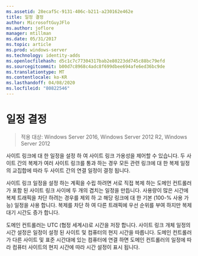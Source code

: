 ```yaml
---
ms.assetid: 28ecaf5c-9131-406c-b211-a230162e462e
title: 일정 결정
author: MicrosoftGuyJFlo
ms.author: joflore
manager: mtillman
ms.date: 05/31/2017
ms.topic: article
ms.prod: windows-server
ms.technology: identity-adds
ms.openlocfilehash: d5c1c7c77304317bab2e80223dd745c88bc79efd
ms.sourcegitcommit: b00d7c8968c4adc8f699dbee694afe6ed36bc9de
ms.translationtype: MT
ms.contentlocale: ko-KR
ms.lasthandoff: 04/08/2020
ms.locfileid: "80822546"
---
```

# <a name="determining-the-schedule"></a>일정 결정

>적용 대상: Windows Server 2016, Windows Server 2012 R2, Windows Server 2012

사이트 링크에 대 한 일정을 설정 하 여 사이트 링크 가용성을 제어할 수 있습니다. 두 사이트 간의 복제가 여러 사이트 링크를 통과 하는 경우 모든 관련 링크에 대 한 복제 일정의 교집합에 따라 두 사이트 간의 연결 일정이 결정 됩니다.  
  
사이트 링크 일정을 설정 하는 계획을 수립 하려면 서로 직접 복제 하는 도메인 컨트롤러가 포함 된 사이트 링크 사이에 두 개의 겹치는 일정을 만듭니다. 사용량이 많은 시간에 복제 트래픽을 차단 하려는 경우를 제외 하 고 해당 링크에 대 한 기본 (100-% 사용 가능) 일정을 사용 합니다. 복제를 차단 하 여 다른 트래픽에 우선 순위를 부여 하지만 복제 대기 시간도 증가 합니다.  
  
도메인 컨트롤러는 UTC (협정 세계시)로 시간을 저장 합니다. 사이트 링크 개체 일정의 시간 설정은 일정이 설정 된 사이트 및 컴퓨터의 현지 시간을 따릅니다. 도메인 컨트롤러가 다른 사이트 및 표준 시간대에 있는 컴퓨터에 연결 하면 도메인 컨트롤러의 일정에 따라 컴퓨터 사이트의 현지 시간에 따라 시간 설정이 표시 됩니다.  
  


